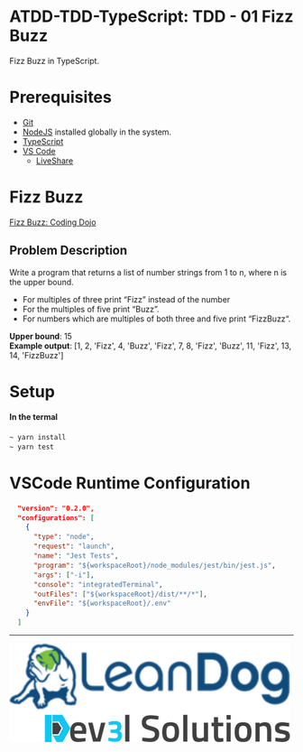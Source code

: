 # ATDD-TDD-TypeScript: TDD - 01 Fizz Buzz

Fizz Buzz in TypeScript.

# Prerequisites

- [Git](https://github.com/)
- [NodeJS](https://nodejs.org/en/download/) installed globally in the system.
- [TypeScript](https://www.typescriptlang.org/)
- [VS Code](https://code.visualstudio.com/)
  - [LiveShare](https://code.visualstudio.com/learn/collaboration/live-share)

# Fizz Buzz

[Fizz Buzz: Coding Dojo](http://codingdojo.org/kata/FizzBuzz)

## Problem Description

Write a program that returns a list of number strings from 1 to n, where n is the upper bound.

- For multiples of three print “Fizz” instead of the number
- For the multiples of five print “Buzz”.
- For numbers which are multiples of both three and five print “FizzBuzz“.

**Upper bound**: 15 <br/>
**Example output**: [1, 2, 'Fizz', 4, 'Buzz', 'Fizz', 7, 8, 'Fizz', 'Buzz', 11, 'Fizz', 13, 14, 'FizzBuzz']

# Setup

#### In the termal

```bash
~ yarn install
~ yarn test
```

# VSCode Runtime Configuration

```json
  "version": "0.2.0",
  "configurations": [
    {
      "type": "node",
      "request": "launch",
      "name": "Jest Tests",
      "program": "${workspaceRoot}/node_modules/jest/bin/jest.js",
      "args": ["-i"],
      "console": "integratedTerminal",
      "outFiles": ["${workspaceRoot}/dist/**/*"],
      "envFile": "${workspaceRoot}/.env"
    }
  ]
```

---

![](/assets/dev3l-solutions-logo-lean-dog.png)
